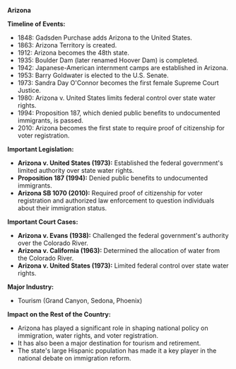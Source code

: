 **Arizona**

**Timeline of Events:**

* 1848: Gadsden Purchase adds Arizona to the United States.
* 1863: Arizona Territory is created.
* 1912: Arizona becomes the 48th state.
* 1935: Boulder Dam (later renamed Hoover Dam) is completed.
* 1942: Japanese-American internment camps are established in Arizona.
* 1953: Barry Goldwater is elected to the U.S. Senate.
* 1973: Sandra Day O'Connor becomes the first female Supreme Court Justice.
* 1980: Arizona v. United States limits federal control over state water rights.
* 1994: Proposition 187, which denied public benefits to undocumented immigrants, is passed.
* 2010: Arizona becomes the first state to require proof of citizenship for voter registration.

**Important Legislation:**

* **Arizona v. United States (1973):** Established the federal government's limited authority over state water rights.
* **Proposition 187 (1994):** Denied public benefits to undocumented immigrants.
* **Arizona SB 1070 (2010):** Required proof of citizenship for voter registration and authorized law enforcement to question individuals about their immigration status.

**Important Court Cases:**

* **Arizona v. Evans (1938):** Challenged the federal government's authority over the Colorado River.
* **Arizona v. California (1963):** Determined the allocation of water from the Colorado River.
* **Arizona v. United States (1973):** Limited federal control over state water rights.

**Major Industry:**

* Tourism (Grand Canyon, Sedona, Phoenix)

**Impact on the Rest of the Country:**

* Arizona has played a significant role in shaping national policy on immigration, water rights, and voter registration.
* It has also been a major destination for tourism and retirement.
* The state's large Hispanic population has made it a key player in the national debate on immigration reform.